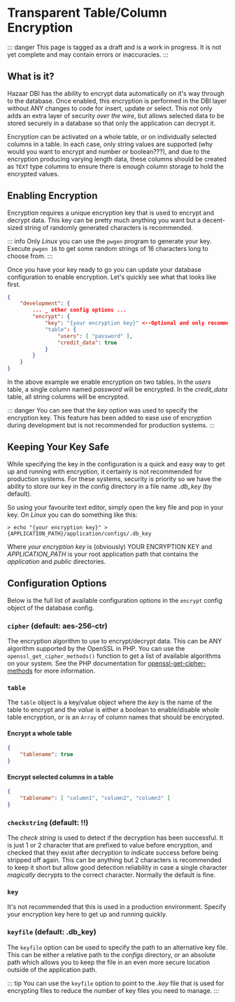 # Transparent Table/Column Encryption

::: danger
This page is tagged as a draft and is a work in progress.  It is not yet complete and may contain errors or inaccuracies.
:::

## What is it?

Hazaar DBI has the ability to encrypt data automatically on it's way through to the database.  Once enabled, this encryption is performed in the DBI layer without ANY changes to code for insert, update or select.  This not only adds an extra layer of security _over the wire_, but allows selected data to be stored securely in a database so that only the application can decrypt it.

Encryption can be activated on a whole table, or on individually selected columns in a table.  In each case, only string values are supported (why would you want to encrypt and number or boolean???), and due to the encryption producing varying length data, these columns should be created as `TEXT` type columns to ensure there is enough column storage to hold the encrypted values.

## Enabling Encryption

Encryption requires a unique encryption key that is used to encrypt and decrypt data.  This key can be pretty much anything you want but a decent-sized string of randomly generated characters is recommended.  

::: info
Only _Linux_ you can use the `pwgen` program to generate your key.  Execute `pwgen 16` to get some random strings of 16 characters long to choose from.
:::

Once you have your key ready to go you can update your database configuration to enable encryption.  Let's quickly see what that looks like first.

```json
{
    "development": {
        ... _ other config options ...
        "encrypt": {
            "key": "{your encryption key}" <--Optional and only recommended for testing
            "table": {
                "users": [ "password" ],
                "credit_data": true
            }
        }
    }
}
```

In the above example we enable encryption on two tables.  In the _users_ table, a single column named _password_ will be encrypted.  In the *credit_data* table, all string columns will be encrypted.

::: danger
You can see that the _key_ option was used to specify the encryption key.  This feature has been added to ease use of encryption during development but is not recommended for production systems.
:::

## Keeping Your Key Safe

While specifying the key in the configuration is a quick and easy way to get up and running with encryption, it certainly is not recommended for production systems.  For these systems, security is priority so we have the ability to store our key in the config directory in a file name *.db_key* (by default).

So using your favourite text editor, simply open the key file and pop in your key.  On _Linux_ you can do something like this:

```
> echo "{your encryption key}" > {APPLICATION_PATH}/application/configs/.db_key
```

Where _your encryption key_ is (obviously) YOUR ENCRYPTION KEY and *APPLICATION_PATH* is your root application path that contains the _application_ and _public_ directories.

## Configuration Options

Below is the full list of available configuration options in the `encrypt` config object of the database config.

### `cipher` (default: aes-256-ctr)

The encryption algorithm to use to encrypt/decrypt data.  This can be ANY algorithm supported by the OpenSSL in PHP.  You can use the `openssl_get_cipher_methods()` function to get a list of available algorithms on your system.  See the PHP documentation for [openssl-get-cipher-methods](https://www.php.net/manual/en/function.openssl-get-cipher-methods.php) for more information.

### `table`

The `table` object is a key/value object where the _key_ is the name of the table to encrypt and the _value_ is either a boolean to enable/disable whole table encryption, or is an `Array` of column names that should be encrypted.

#### Encrypt a whole table

```json
{
    "tablename": true
}
```

#### Encrypt selected columns in a table

```json
{
    "tablename": [ "column1", "column2", "column3" ]
}
```

### `checkstring` (default: !!)

The _check string_ is used to detect if the decryption has been successful.  It is just 1 or 2 character that are prefixed to value before encryption, and checked that they exist after decryption to indicate success before being stripped off again.  This can be anything but 2 characters is recommended to keep it short but allow good detection reliability in case a single character _magically_ decrypts to the correct character.  Normally the default is fine.

### `key`

It's not recommended that this is used in a production environment.  Specify your encryption key here to get up and running quickly.

### `keyfile` (default: .db_key)

The `keyfile` option can be used to specify the path to an alternative key file.  This can be either a relative path to the _configs_ directory, or an absolute path which allows you to keep the file in an even more secure location outside of the application path.

::: tip
You can use the `keyfile` option to point to the _.key_ file that is used for encrypting files to reduce the number of key files you need to manage.
:::
